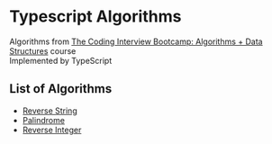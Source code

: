 # Typescript Algorithms

Algorithms from [The Coding Interview Bootcamp: Algorithms + Data Structures](https://www.udemy.com/coding-interview-bootcamp-algorithms-and-data-structure/) course  
Implemented by TypeScript

## List of Algorithms

- [Reverse String](https://github.com/devlorz/typescript-algorithm/blob/master/src/reversestring.ts)
- [Palindrome](https://github.com/devlorz/typescript-algorithm/blob/master/src/palindrome.ts)
- [Reverse Integer](https://github.com/devlorz/typescript-algorithm/blob/master/src/reverseint.ts)
